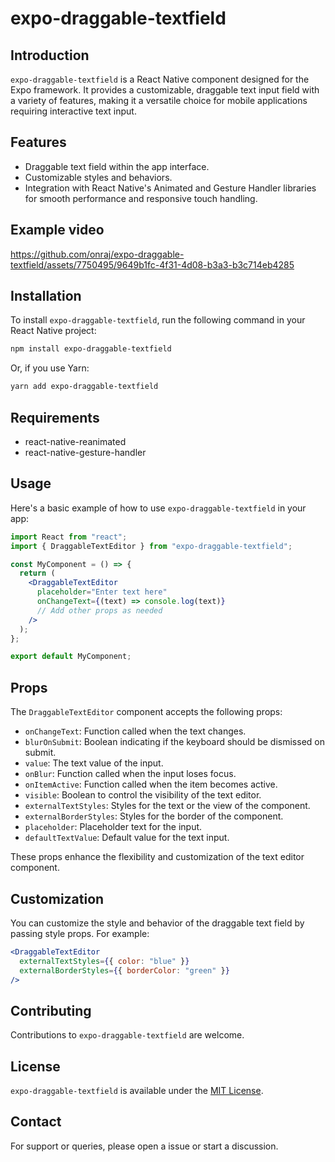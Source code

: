 # expo-draggable-textfield

## Introduction

`expo-draggable-textfield` is a React Native component designed for the Expo framework. It provides a customizable, draggable text input field with a variety of features, making it a versatile choice for mobile applications requiring interactive text input.

## Features

- Draggable text field within the app interface.
- Customizable styles and behaviors.
- Integration with React Native's Animated and Gesture Handler libraries for smooth performance and responsive touch handling.

## Example video

https://github.com/onraj/expo-draggable-textfield/assets/7750495/9649b1fc-4f31-4d08-b3a3-b3c714eb4285

## Installation

To install `expo-draggable-textfield`, run the following command in your React Native project:

```bash
npm install expo-draggable-textfield
```

Or, if you use Yarn:

```bash
yarn add expo-draggable-textfield
```

## Requirements

- react-native-reanimated
- react-native-gesture-handler

## Usage

Here's a basic example of how to use `expo-draggable-textfield` in your app:

```jsx
import React from "react";
import { DraggableTextEditor } from "expo-draggable-textfield";

const MyComponent = () => {
  return (
    <DraggableTextEditor
      placeholder="Enter text here"
      onChangeText={(text) => console.log(text)}
      // Add other props as needed
    />
  );
};

export default MyComponent;
```

## Props

The `DraggableTextEditor` component accepts the following props:

- `onChangeText`: Function called when the text changes.
- `blurOnSubmit`: Boolean indicating if the keyboard should be dismissed on submit.
- `value`: The text value of the input.
- `onBlur`: Function called when the input loses focus.
- `onItemActive`: Function called when the item becomes active.
- `visible`: Boolean to control the visibility of the text editor.
- `externalTextStyles`: Styles for the text or the view of the component.
- `externalBorderStyles`: Styles for the border of the component.
- `placeholder`: Placeholder text for the input.
- `defaultTextValue`: Default value for the text input.

These props enhance the flexibility and customization of the text editor component.

## Customization

You can customize the style and behavior of the draggable text field by passing style props. For example:

```jsx
<DraggableTextEditor
  externalTextStyles={{ color: "blue" }}
  externalBorderStyles={{ borderColor: "green" }}
/>
```

## Contributing

Contributions to `expo-draggable-textfield` are welcome.

## License

`expo-draggable-textfield` is available under the [MIT License](LICENSE).

## Contact

For support or queries, please open a issue or start a discussion.
